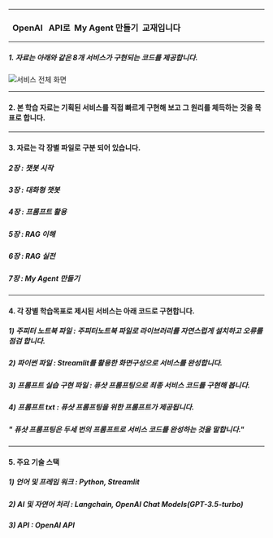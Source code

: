 ***

### &nbsp;&nbsp;OpenAI &nbsp;&nbsp;API로&nbsp;&nbsp;My Agent 만들기&nbsp;&nbsp;교재입니다
    
***

##### 1. 자료는 아래와 같은 8개 서비스가 구현되는 코드를 제공합니다.

![서비스 전체 화면](https://github.com/ban-hojin/OpenAPIAgent/blob/main/%EC%84%9C%EB%B9%84%EC%8A%A4%20%ED%99%94%EB%A9%B4%20%EC%98%88%EC%8B%9C.png
) 


***

#### 2. 본 학습 자료는 기획된 서비스를 직접 빠르게 구현해 보고 그 원리를 체득하는 것을 목표로 합니다.

 
***

#### 3. 자료는 각 장별 파일로 구분 되어 있습니다.

  ##### 2장 : 챗봇 시작
  ##### 3장 : 대화형 챗봇
  ##### 4장 : 프롬프트 활용
  ##### 5장 : RAG 이해
  ##### 6장 : RAG 실전
  ##### 7장 : My Agent 만들기 

 ***
 
#### 4. 각 장별 학습목표로 제시된 서비스는 아래 코드로 구현합니다.  
 ##### 1) 주피터 노트북 파일 : 주피터노트북 파일로 라이브러리를 자연스럽게 설치하고 오류를 점검 합니다. 
 ##### 2) 파이썬 파일 : Streamlit를 활용한 화면구성으로 서비스를 완성합니다. 
 ##### 3) 프롬프트 실습 구현 파일 : 퓨샷 프롬프팅으로 최종 서비스 코드를 구현해 봅니다. 
 ##### 4) 프롬프트 txt : 퓨샷 프롬프팅을 위한 프롬프트가 제공됩니다.



 ##### " 퓨샷 프롬프팅은 두세 번의 프롬프트로 서비스 코드를 완성하는 것을 말합니다."



 ***
 
#### 5. 주요 기술 스택
##### 1) 언어 및 프레임 워크 : Python, Streamlit
##### 2) AI 및 자연어 처리 : Langchain, OpenAI Chat Models(GPT-3.5-turbo)
##### 3) API : OpenAI API


     

